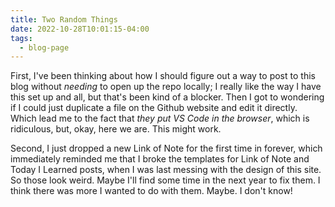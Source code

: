 ```yaml
---
title: Two Random Things
date: 2022-10-28T10:01:15-04:00
tags:
  - blog-page
---
```


First, I've been thinking about how I should figure out a way to post to this blog without *needing* to open up the repo locally; I really like the way I have this set up and all, but that's been kind of a blocker. Then I got to wondering if I could just duplicate a file on the Github website and edit it directly. Which lead me to the fact that *they put VS Code in the browser*, which is ridiculous, but, okay, here we are. This might work.

Second, I just dropped a new Link of Note for the first time in forever, which immediately reminded me that I broke the templates for Link of Note and Today I Learned posts, when I was last messing with the design of this site. So those look weird. Maybe I'll find some time in the next year to fix them. I think there was more I wanted to do with them. Maybe. I don't know! 
